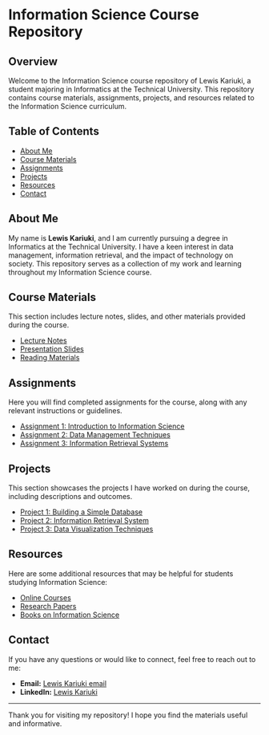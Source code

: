 # Information Science Course Repository

## Overview

Welcome to the Information Science course repository of Lewis Kariuki, a student majoring in Informatics at the Technical University. This repository contains course materials, assignments, projects, and resources related to the Information Science curriculum.

## Table of Contents

- [About Me](#about-me)
- [Course Materials](#course-materials)
- [Assignments](#assignments)
- [Projects](#projects)
- [Resources](#resources)
- [Contact](#contact)

## About Me

My name is **Lewis Kariuki**, and I am currently pursuing a degree in Informatics at the Technical University. I have a keen interest in data management, information retrieval, and the impact of technology on society. This repository serves as a collection of my work and learning throughout my Information Science course.

## Course Materials

This section includes lecture notes, slides, and other materials provided during the course.

- [Lecture Notes](./lecture_notes)
- [Presentation Slides](./presentation_slides)
- [Reading Materials](./reading_materials)

## Assignments

Here you will find completed assignments for the course, along with any relevant instructions or guidelines.

- [Assignment 1: Introduction to Information Science](./assignments/assignment1)
- [Assignment 2: Data Management Techniques](./assignments/assignment2)
- [Assignment 3: Information Retrieval Systems](./assignments/assignment3)

## Projects

This section showcases the projects I have worked on during the course, including descriptions and outcomes.

- [Project 1: Building a Simple Database](./projects/project1)
- [Project 2: Information Retrieval System](./projects/project2)
- [Project 3: Data Visualization Techniques](./projects/project3)

## Resources

Here are some additional resources that may be helpful for students studying Information Science:

- [Online Courses](https://www.coursera.org)
- [Research Papers](https://www.jstor.org)
- [Books on Information Science](https://www.goodreads.com)

## Contact

If you have any questions or would like to connect, feel free to reach out to me:

- **Email:** [Lewis Kariuki email](kariukilewis04@gmail.com)
- **LinkedIn:** [Lewis Kariuki]([https://www.linkedin.com/in/lewis-kariuki](https://www.linkedin.com/in/lewis-kariuki-7aa753236/))

---

Thank you for visiting my repository! I hope you find the materials useful and informative.
